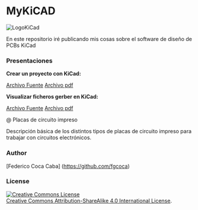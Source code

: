 # MyKiCAD

![LogoKiCad](https://github.com/fgcoca/MyKiCAD/blob/master/Presentaciones/Images/LogoKicad.png) 

En este repositorio iré publicando mis cosas sobre el software de diseño de PCBs KiCad

### **Presentaciones**

**Crear un proyecto con KiCad:**

[Archivo Fuente](https://github.com/fgcoca/MyKiCAD/blob/master/Presentaciones/Crear%20Proyecto/Archivos%20fuente/Crear%20proyecto%20con%20KiCad.odp)
[Archivo pdf](https://github.com/fgcoca/MyKiCAD/blob/master/Presentaciones/Crear%20Proyecto/pdfs/Crear%20proyecto%20con%20KiCad.pdf)

**Visualizar ficheros gerber en KiCad:**

[Archivo Fuente](https://github.com/fgcoca/MyKiCAD/blob/master/Presentaciones/Crear%20Proyecto/Archivos%20fuente/Visualizar%20gerber%20en%20KiCad.odp)
[Archivo pdf](https://github.com/fgcoca/MyKiCAD/blob/master/Presentaciones/Crear%20Proyecto/pdfs/Visualizar%20gerber%20en%20KiCad.pdf)

@ Placas de circuito impreso

Descripción básica de los distintos tipos de placas de circuito impreso para trabajar con circuitos electrónicos.

### **Author**

[Federico Coca Caba] (https://github.com/fgcoca)


### **License**
<a rel="license" href="http://creativecommons.org/licenses/by-sa/4.0/"><img alt="Creative Commons License" style="border-width:0" src="https://i.creativecommons.org/l/by-sa/4.0/88x31.png" /></a><br /> <a rel="license" href="http://creativecommons.org/licenses/by-sa/4.0/">Creative Commons Attribution-ShareAlike 4.0 International License</a>.
